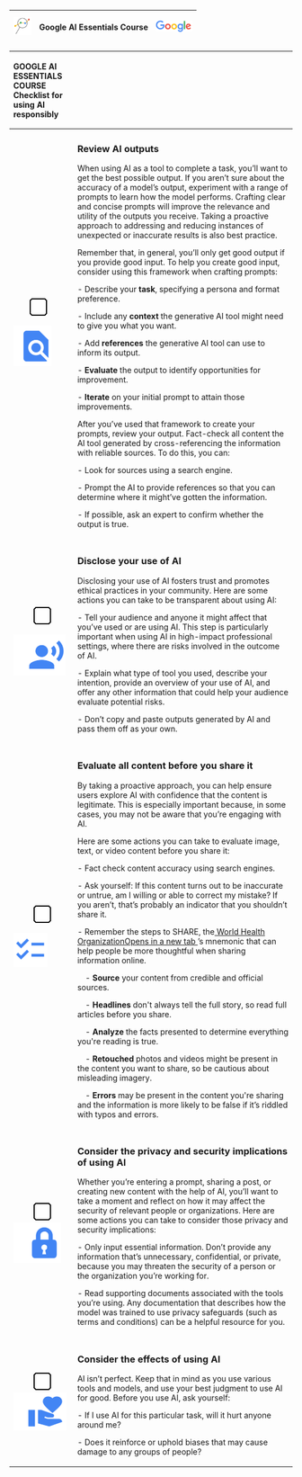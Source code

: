 ﻿
|![](Aspose.Words.0c0d8317-56b1-48cd-843f-d072176255c7.001.png)|<p>Google AI Essentials Course</p><p></p>|<p>![](Aspose.Words.0c0d8317-56b1-48cd-843f-d072176255c7.002.png)</p><p></p>|
| :- | :- | -: |


|<p>**GOOGLE AI ESSENTIALS COURSE**<br>Checklist for using AI responsibly</p><p></p>||
| :- | :- |
|<p></p><p>`    `![ref1]</p><p>![ALT=""](Aspose.Words.0c0d8317-56b1-48cd-843f-d072176255c7.004.png)</p>|<p><h3><a name="_9dim19w92fpe"></a>**Review AI outputs**</h3></p><p>When using AI as a tool to complete a task, you’ll want to get the best possible output. If you aren’t sure about the accuracy of a model’s output, experiment with a range of prompts to learn how the model performs. Crafting clear and concise prompts will improve the relevance and utility of the outputs you receive. Taking a proactive approach to addressing and reducing instances of unexpected or inaccurate results is also best practice. </p><p>Remember that, in general, you’ll only get good output if you provide good input. To help you create good input, consider using this framework when crafting prompts:</p><p>- Describe your **task**, specifying a persona and format preference.</p><p>- Include any **context** the generative AI tool might need to give you what you want.</p><p>- Add **references** the generative AI tool can use to inform its output.</p><p>- **Evaluate** the output to identify opportunities for improvement. </p><p>- **Iterate** on your initial prompt to attain those improvements.</p><p>After you’ve used that framework to create your prompts, review your output. Fact-check all content the AI tool generated by cross-referencing the information with reliable sources. To do this, you can:</p><p>- Look for sources using a search engine.</p><p>- Prompt the AI to provide references so that you can determine where it might’ve gotten the information.</p><p>- If possible, ask an expert to confirm whether the output is true.</p>|
|||
|<p></p><p>`     `![ref1]</p><p>![ALT=""](Aspose.Words.0c0d8317-56b1-48cd-843f-d072176255c7.005.png)</p>|<p><h3><a name="_hl1n9wta65tf"></a>**Disclose your use of AI**</h3></p><p>Disclosing your use of AI fosters trust and promotes ethical practices in your community. Here are some actions you can take to be transparent about using AI: </p><p>- Tell your audience and anyone it might affect that you’ve used or are using AI. This step is particularly important when using AI in high-impact professional settings, where there are risks involved in the outcome of AI. </p><p>- Explain what type of tool you used, describe your intention, provide an overview of your use of AI, and offer any other information that could help your audience evaluate potential risks.</p><p>- Don’t copy and paste outputs generated by AI and pass them off as your own.</p>|
|||
|<p></p><p>`     `![ref1]</p><p></p><p>![](Aspose.Words.0c0d8317-56b1-48cd-843f-d072176255c7.006.png)</p><p></p><p></p>|<p><h3><a name="_cla2nldfpbji"></a>**Evaluate all content before you share it** </h3></p><p>By taking a proactive approach, you can help ensure users explore AI with confidence that the content is legitimate. This is especially important because, in some cases, you may not be aware that you’re engaging with AI. </p><p>Here are some actions you can take to evaluate image, text, or video content before you share it:</p><p>- Fact check content accuracy using search engines. </p><p>- Ask yourself: If this content turns out to be inaccurate or untrue, am I willing or able to correct my mistake? If you aren’t, that’s probably an indicator that you shouldn’t share it. </p><p>- Remember the steps to SHARE, the[ ](https://www.who.int/news/item/22-09-2021-be-careful-what-you-share.-things-aren-t-always-what-they-seem-online/)[ World Health OrganizationOpens in a new tab ](https://www.who.int/news/item/22-09-2021-be-careful-what-you-share.-things-aren-t-always-what-they-seem-online/)’s mnemonic that can help people be more thoughtful when sharing information online. </p><p>&emsp;- **Source** your content from credible and official sources.</p><p>&emsp;- **Headlines** don't always tell the full story, so read full articles before you share.</p><p>&emsp;- **Analyze** the facts presented to determine everything you're reading is true.</p><p>&emsp;- **Retouched** photos and videos might be present in the content you want to share, so be cautious about misleading imagery.</p><p>&emsp;- **Errors** may be present in the content you're sharing and the information is more likely to be false if it’s riddled with typos and errors.</p>|
|||
|<p></p><p>`     `![ref1]![ALT=""](Aspose.Words.0c0d8317-56b1-48cd-843f-d072176255c7.007.png)</p>|<p><h3><a name="_8qbaud75z8av"></a>**Consider the privacy and security implications of using AI**</h3></p><p>Whether you’re entering a prompt, sharing a post, or creating new content with the help of AI, you’ll want to take a moment and reflect on how it may affect the security of relevant people or organizations. Here are some actions you can take to consider those privacy and security implications:</p><p>- Only input essential information. Don’t provide any information that’s unnecessary, confidential, or private, because you may threaten the security of a person or the organization you’re working for. </p><p>- Read supporting documents associated with the tools you’re using. Any documentation that describes how the model was trained to use privacy safeguards (such as terms and conditions) can be a helpful resource for you.</p>|
|||
|<p></p><p>`     `![ref1]![ALT=""](Aspose.Words.0c0d8317-56b1-48cd-843f-d072176255c7.008.png)</p>|<p><h3><a name="_ri2uqc56gc7d"></a>**Consider the effects of using AI**</h3></p><p>AI isn’t perfect. Keep that in mind as you use various tools and models, and use your best judgment to use AI for good. Before you use AI, ask yourself:</p><p>- If I use AI for this particular task, will it hurt anyone around me? </p><p>- Does it reinforce or uphold biases that may cause damage to any groups of people?</p>|

[ref1]: Aspose.Words.0c0d8317-56b1-48cd-843f-d072176255c7.003.png
